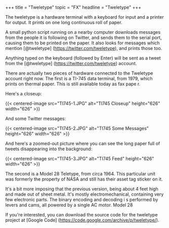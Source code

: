 +++
title = "Tweletype"
topic = "FX"
headline = "Tweletype"
+++

The tweletype is a hardware terminal with a keyboard for input and a printer for output. It prints on one long continuous roll of paper.

A small python script running on a nearby computer downloads messages from the people it is following on Twitter, and sends them to the serial port, causing them to be printed on the paper. It also looks for 
messages which mention [@tweletype] (https://twitter.com/tweletype), and prints those too.

Anything typed on the keyboard (followed by Enter) will be sent as a tweet from the [@tweletype] (https://twitter.com/tweletype) account.

There are actually two pieces of hardware connected to the Tweletype account right now. The first is a TI-745 data terminal, from 1979, which prints on thermal paper. This is still available today as fax pape
r.

Here's a closeup: 

{{< centered-image src="TI745-1.JPG" alt="TI745 Closeup" height="626" width="626" >}}

And some Twitter messages:

{{< centered-image src="TI745-2.JPG" alt="TI745 Some Messages" height="626" width="626" >}}

And here's a zoomed-out picture where you can see the long paper full of tweets disappearing into the background:

{{< centered-image src="TI745-3.JPG" alt="TI745 Feed" height="626" width="626" >}}

The second is a Model 28 Teletype, from circa 1964. This particular unit was formerly the property of NASA and still has their asset tag sticker on it.

It's a bit more imposing that the previous version, being about 4 feet high and made out of sheet metal. It's mostly electromechanical, containing very few electronic parts. The binary encoding and decoding i
s performed by levers and cams, all powered by a single AC motor. Model 28

If you're interested, you can download the source code for the tweletype project at [Google Code] (https://code.google.com/archive/p/tweletype/).


